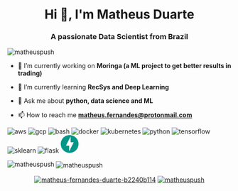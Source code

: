 <h1 align="center">Hi 👋, I'm Matheus Duarte</h1>
<h3 align="center">A passionate Data Scientist from Brazil</h3>

<p align="left"> <img src="https://komarev.com/ghpvc/?username=matheuspush" alt="matheuspush" /> </p>

- 🔭 I’m currently working on **Moringa (a ML project to get better results in trading)**

- 🌱 I’m currently learning **RecSys and Deep Learning**

- 💬 Ask me about **python, data science and ML**

- 📫 How to reach me **matheus.fernandes@protonmail.com**

<p align="left"><img src="https://www.vectorlogo.zone/logos/amazon_aws/amazon_aws-icon.svg" alt="aws" width="40" height="40"/> <img src="https://www.vectorlogo.zone/logos/google_cloud/google_cloud-icon.svg" alt="gcp" width="40" height="40"/> <img src="https://www.vectorlogo.zone/logos/gnu_bash/gnu_bash-icon.svg" alt="bash" width="40" height="40"/> <img src="https://www.vectorlogo.zone/logos/docker/docker-icon.svg" alt="docker" width="40" height="40"/> <img src="https://www.vectorlogo.zone/logos/kubernetes/kubernetes-icon.svg" alt="kubernetes" width="40" height="40"/> <img src="https://www.vectorlogo.zone/logos/python/python-icon.svg" alt="python" width="40" height="40"/> <img src="https://www.vectorlogo.zone/logos/tensorflow/tensorflow-icon.svg" alt="tensorflow" width="40" height="40"/> <img src="https://upload.wikimedia.org/wikipedia/commons/0/05/Scikit_learn_logo_small.svg" alt="sklearn" width="40" height="40"/> <img src="https://www.vectorlogo.zone/logos/pocoo_flask/pocoo_flask-icon.svg" alt="flask" width="40" height="40"/> <img src="https://raw.githubusercontent.com/devicons/devicon/1119b9f84c0290e0f0b38982099a2bd027a48bf1/icons/fastapi/fastapi-original.svg" alt="fastapi" width="40" height="40"/> </p><p><img align="left" src="https://github-readme-stats.vercel.app/api/top-langs/?username=matheuspush&layout=compact&hide=html" alt="matheuspush" /></p>

<p>&nbsp;<img align="center" src="https://github-readme-stats.vercel.app/api?username=matheuspush&show_icons=true" alt="matheuspush" /></p>

<p align="center">
<a href="https://linkedin.com/in/matheus-fernandes-duarte-b2240b114" target="blank"><img align="center" src="https://cdn.jsdelivr.net/npm/simple-icons@3.0.1/icons/linkedin.svg" alt="matheus-fernandes-duarte-b2240b114" height="30" width="30" /></a>
<a href="https://kaggle.com/matheuspush" target="blank"><img align="center" src="https://cdn.jsdelivr.net/npm/simple-icons@3.0.1/icons/kaggle.svg" alt="matheuspush" height="30" width="30" /></a>
</p>
